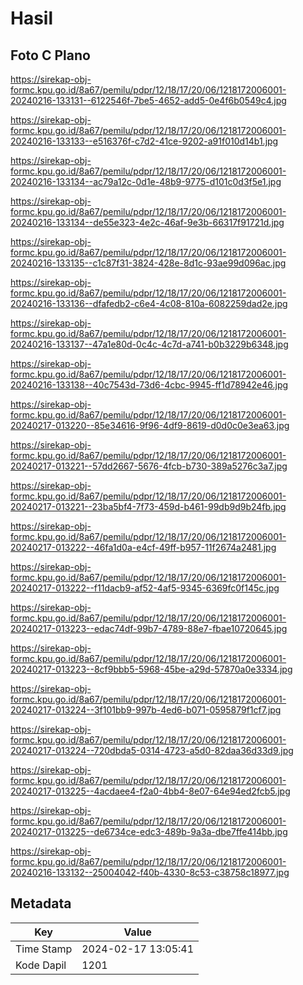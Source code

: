 # Hasil

## Foto C Plano

https://sirekap-obj-formc.kpu.go.id/8a67/pemilu/pdpr/12/18/17/20/06/1218172006001-20240216-133131--6122546f-7be5-4652-add5-0e4f6b0549c4.jpg

https://sirekap-obj-formc.kpu.go.id/8a67/pemilu/pdpr/12/18/17/20/06/1218172006001-20240216-133133--e516376f-c7d2-41ce-9202-a91f010d14b1.jpg

https://sirekap-obj-formc.kpu.go.id/8a67/pemilu/pdpr/12/18/17/20/06/1218172006001-20240216-133134--ac79a12c-0d1e-48b9-9775-d101c0d3f5e1.jpg

https://sirekap-obj-formc.kpu.go.id/8a67/pemilu/pdpr/12/18/17/20/06/1218172006001-20240216-133134--de55e323-4e2c-46af-9e3b-66317f91721d.jpg

https://sirekap-obj-formc.kpu.go.id/8a67/pemilu/pdpr/12/18/17/20/06/1218172006001-20240216-133135--c1c87f31-3824-428e-8d1c-93ae99d096ac.jpg

https://sirekap-obj-formc.kpu.go.id/8a67/pemilu/pdpr/12/18/17/20/06/1218172006001-20240216-133136--dfafedb2-c6e4-4c08-810a-6082259dad2e.jpg

https://sirekap-obj-formc.kpu.go.id/8a67/pemilu/pdpr/12/18/17/20/06/1218172006001-20240216-133137--47a1e80d-0c4c-4c7d-a741-b0b3229b6348.jpg

https://sirekap-obj-formc.kpu.go.id/8a67/pemilu/pdpr/12/18/17/20/06/1218172006001-20240216-133138--40c7543d-73d6-4cbc-9945-ff1d78942e46.jpg

https://sirekap-obj-formc.kpu.go.id/8a67/pemilu/pdpr/12/18/17/20/06/1218172006001-20240217-013220--85e34616-9f96-4df9-8619-d0d0c0e3ea63.jpg

https://sirekap-obj-formc.kpu.go.id/8a67/pemilu/pdpr/12/18/17/20/06/1218172006001-20240217-013221--57dd2667-5676-4fcb-b730-389a5276c3a7.jpg

https://sirekap-obj-formc.kpu.go.id/8a67/pemilu/pdpr/12/18/17/20/06/1218172006001-20240217-013221--23ba5bf4-7f73-459d-b461-99db9d9b24fb.jpg

https://sirekap-obj-formc.kpu.go.id/8a67/pemilu/pdpr/12/18/17/20/06/1218172006001-20240217-013222--46fa1d0a-e4cf-49ff-b957-11f2674a2481.jpg

https://sirekap-obj-formc.kpu.go.id/8a67/pemilu/pdpr/12/18/17/20/06/1218172006001-20240217-013222--f11dacb9-af52-4af5-9345-6369fc0f145c.jpg

https://sirekap-obj-formc.kpu.go.id/8a67/pemilu/pdpr/12/18/17/20/06/1218172006001-20240217-013223--edac74df-99b7-4789-88e7-fbae10720645.jpg

https://sirekap-obj-formc.kpu.go.id/8a67/pemilu/pdpr/12/18/17/20/06/1218172006001-20240217-013223--8cf9bbb5-5968-45be-a29d-57870a0e3334.jpg

https://sirekap-obj-formc.kpu.go.id/8a67/pemilu/pdpr/12/18/17/20/06/1218172006001-20240217-013224--3f101bb9-997b-4ed6-b071-0595879f1cf7.jpg

https://sirekap-obj-formc.kpu.go.id/8a67/pemilu/pdpr/12/18/17/20/06/1218172006001-20240217-013224--720dbda5-0314-4723-a5d0-82daa36d33d9.jpg

https://sirekap-obj-formc.kpu.go.id/8a67/pemilu/pdpr/12/18/17/20/06/1218172006001-20240217-013225--4acdaee4-f2a0-4bb4-8e07-64e94ed2fcb5.jpg

https://sirekap-obj-formc.kpu.go.id/8a67/pemilu/pdpr/12/18/17/20/06/1218172006001-20240217-013225--de6734ce-edc3-489b-9a3a-dbe7ffe414bb.jpg

https://sirekap-obj-formc.kpu.go.id/8a67/pemilu/pdpr/12/18/17/20/06/1218172006001-20240216-133132--25004042-f40b-4330-8c53-c38758c18977.jpg


## Metadata

| Key        | Value               |
| ---------- | ------------------- |
| Time Stamp | 2024-02-17 13:05:41 |
| Kode Dapil | 1201                |



